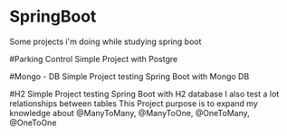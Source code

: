 # SpringBoot
Some projects i'm doing while studying spring boot


#Parking Control
Simple Project with Postgre

#Mongo - DB
Simple Project testing Spring Boot with Mongo DB

#H2
Simple Project testing Spring Boot with H2 database
I also test a lot relationships between tables
This Project purpose is to expand my knowledge about @ManyToMany, @ManyToOne, @OneToMany, @OneToOne

